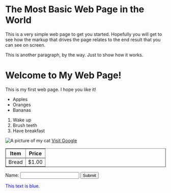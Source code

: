 <!DOCTYPE html PUBLIC "-//W3C//DTD XHTML 1.0 Strict//EN"
 "http://www.w3.org/TR/xhtml1/DTD/xhtml1-strict.dtd">

<html xmlns="http://www.w3.org/1999/xhtml">

 <head>

  <title>The Most Basic Web Page in the World</title>

  <meta http-equiv="Content-Type"
   content="text/html; charset=utf-8"/>

 </head>

 <body>

  <h1>The Most Basic Web Page in the World</h1>

  <p>This is a very simple web page to get you started.
  Hopefully you will get to see how the markup that drives
  the page relates to the end result that you can see on
  screen.</p>

  <p>This is another paragraph, by the way. Just to show how it
  works.</p>

 </body>

</html>
<html>
  <head>
    <title>My First Web Page</title>
  </head>
  <body>
    <h1>Welcome to My Web Page!</h1>
    <p>This is my first web page. I hope you like it!</p>
  </body>
</html>
<ul>
  <li>Apples</li>
  <li>Oranges</li>
  <li>Bananas</li>
</ul>

<ol>
  <li>Wake up</li>
  <li>Brush teeth</li>
  <li>Have breakfast</li>
</ol>
<img src="mycat.jpg" alt="A picture of my cat">
<a href="http://www.google.com">Visit Google</a>
<table border="1">
  <tr>
    <th>Item</th>
    <th>Price</th>
  </tr>
  <tr>
    <td>Bread</td>
    <td>$1.00</td>
  </tr>
</table>
<form action="submit_form.php" method="post">
  <label>Name:</label>
  <input type="text" name="name">
  <input type="submit" value="Submit">
</form>
<p style="color:blue;">This text is blue.</p>
